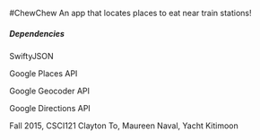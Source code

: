 #ChewChew
An app that locates places to eat near train stations!

##### Dependencies
SwiftyJSON

Google Places API

Google Geocoder API

Google Directions API

Fall 2015, CSCI121
Clayton To, Maureen Naval, Yacht Kitimoon
